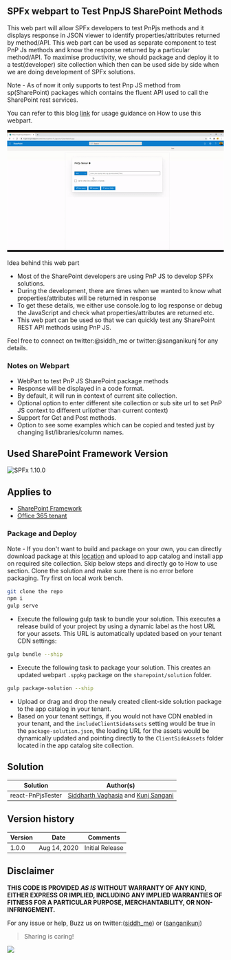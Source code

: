 ## SPFx webpart to Test PnpJS SharePoint Methods 

This web part will allow SPFx developers to test PnPjs methods and it displays response in JSON viewer to identify properties/attributes returned by method/API. This web part can be used as separate component to test PnP Js methods and know the response returned by a particular method/API. To maximise productivity, we should package and deploy it to a test(developer) site collection which then can be used side by side when we are doing development of SPFx solutions.

Note - As of now it only supports to test Pnp JS method from sp(SharePoint) packages which contains the fluent API used to call the SharePoint rest services. 

You can refer to this blog [link](https://siddharthvaghasia.com/2020/08/16/usage-guide-on-spfx-pnpjs-tester-web-part/) for usage guidance on How to use this webpart.

![Web part in action](assets/pnpjstesterinaction.gif?raw=true "Webpart in action")

Idea behind this web part

* Most of the SharePoint developers are using PnP JS to develop SPFx solutions.
* During the development, there are times when we wanted to know what properties/attributes will be returned in response 
* To get these details, we either use console.log to log response or debug the JavaScript and check what properties/attributes are returned etc.
* This web part can be used so that we can quickly test any SharePoint REST API methods using PnP JS.

Feel free to connect on twitter:@siddh_me or twitter:@sanganikunj for any details.

### Notes on Webpart

* WebPart to test PnP JS SharePoint package methods
* Response will be displayed in a code format.
* By default, it will run in context of current site collection.
* Optional option to enter different site collection or sub site url to set PnP JS context to different url(other than current context)
* Support for Get and Post methods.
* Option to see some examples which can be copied and tested just by changing list/libraries/column names.

## Used SharePoint Framework Version

![SPFx 1.10.0](https://img.shields.io/badge/version-1.10.0-green.svg)

## Applies to

* [SharePoint Framework](http://dev.office.com/sharepoint/docs/spfx/sharepoint-framework-overview)
* [Office 365 tenant](http://dev.office.com/sharepoint/docs/spfx/set-up-your-developer-tenant)

### Package and Deploy

Note - If you don't want to build and package on your own, you can directly download package at this [location](./sharepoint/solution/react-pnpjsexplorer.sppkg) and upload to app catalog and install app on required site collection. Skip below steps and directly go to How to use section.
Clone the solution and make sure there is no error before packaging. Try first on local work bench.

```bash
git clone the repo
npm i
gulp serve
```

- Execute the following gulp task to bundle your solution. This executes a release build of your project by using a dynamic label as the host URL for your assets. This URL is automatically updated based on your tenant CDN settings:

```bash
gulp bundle --ship
```

- Execute the following task to package your solution. This creates an updated webpart `.sppkg` package on the `sharepoint/solution` folder.

```bash
gulp package-solution --ship
```

- Upload or drag and drop the newly created client-side solution package to the app catalog in your tenant.
- Based on your tenant settings, if you would not have CDN enabled in your tenant, and the `includeClientSideAssets` setting would be true in the `package-solution.json`, the loading URL for the assets would be dynamically updated and pointing directly to the `ClientSideAssets` folder located in the app catalog site collection.


## Solution

Solution|Author(s)
--------|---------
react-PnPjsTester | [Siddharth Vaghasia](https://www.linkedin.com/in/siddharthvaghasia/) and [Kunj Sangani](https://www.linkedin.com/in/kunj-sangani/)

## Version history

Version|Date|Comments
-------|----|--------
1.0.0|Aug 14, 2020|Initial Release


## Disclaimer

**THIS CODE IS PROVIDED *AS IS* WITHOUT WARRANTY OF ANY KIND, EITHER EXPRESS OR IMPLIED, INCLUDING ANY IMPLIED WARRANTIES OF FITNESS FOR A PARTICULAR PURPOSE, MERCHANTABILITY, OR NON-INFRINGEMENT.**

For any issue or help, Buzz us on twitter:([siddh_me](https://twitter.com/siddh_me/)) or ([sanganikunj](https://twitter.com/sanganikunj))

> Sharing is caring!

<img src="https://telemetry.sharepointpnp.com/sp-dev-fx-webparts/samples/react-pnpjsexplorer" />
